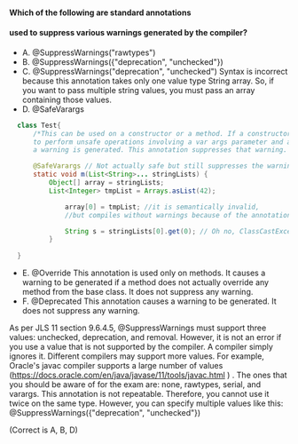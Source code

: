 #### Which of the following are standard annotations
#### used to suppress various warnings generated by the compiler?

* A. @SuppressWarnings("rawtypes")
* B. @SuppressWarnings({"deprecation", "unchecked"})
* C. @SuppressWarnings("deprecation", "unchecked")
    Syntax is incorrect because this annotation takes only one value type String array.
    So, if you want to pass multiple string values, you must pass an array containing those values.
* D. @SafeVarargs

``` java
  class Test{
      /*This can be used on a constructor or a method. If a constructor or a method tries
      to perform unsafe operations involving a var args parameter and a parameterized collection,
      a warning is generated. This annotation suppresses that warning. Example:*/

      @SafeVarargs // Not actually safe but still suppresses the warning
      static void m(List<String>... stringLists) {
          Object[] array = stringLists;
          List<Integer> tmpList = Arrays.asList(42);

              array[0] = tmpList; //it is semantically invalid,
              //but compiles without warnings because of the annotation

              String s = stringLists[0].get(0); // Oh no, ClassCastException at runtime!
          }
          
  }
``` 
* E. @Override
    This annotation is used only on methods.
    It causes a warning to be generated if a method does not actually override
    any method from the base class. It does not suppress any warning.
* F. @Deprecated
    This annotation causes a warning to be generated. It does not suppress any warning.


As per JLS 11 section 9.6.4.5, @SuppressWarnings must support three values: unchecked, deprecation, and removal.
However, it is not an error if you use a value that is not supported by the compiler. A compiler simply ignores it.
Different compilers may support more values. For example, Oracle's javac compiler supports a large number
of values (https://docs.oracle.com/en/java/javase/11/tools/javac.html ) .
The ones that you should be aware of for the exam are: none, rawtypes, serial, and varargs.
This annotation is not repeatable. Therefore, you cannot use it twice on the same type.
However, you can specify multiple values like this:
@SuppressWarnings({"deprecation", "unchecked"})

(Correct is A, B, D)

